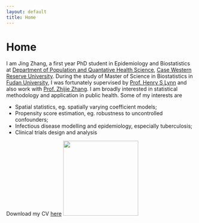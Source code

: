 ```yaml
---
layout: default
title: Home
---
```


<div>
 <h1 class="page-title">Home</h1>
</div>

<div>
<div class="row">
  <p>
  I am Jing Zhang, a first year PhD student in Epidemiology and Biostatistics at <a href="http://epbiwww.case.edu/">Department of Population and Quantative Health Science</a>, <a href="https://case.edu/">Case Western Reserve University</a>. During the study of Master of Science in Biostatistics in <a href="http://www.fudan.edu.cn/en/">Fudan University</a>, I was fortunately supervised by <a href="https://www.researchgate.net/profile/Henry_Lynn2"> Prof. Henry S Lynn</a> and also work with <a href="https://scholar.google.com/citations?hl=zh-CN&user=xq-7QVQAAAAJ&view_op=list_works&sortby=pubdate"> Prof. Zhijie Zhang</a>.   
  I am broadly interested in statistical methodology and application in public health. Some of my interests are
  <p>
  <ul>
  <li> Spatial statistics, eg. spatially varying coefficient models; </li>
  <li> Propensity score estimation, eg. robustness to uncontrolled confounders; </li>   
  <li> Infectious disease modelling and epidemiology, especially tuberculosis; </li>
  <li> Clinical trials design and analysis </li>
  </ul>
 
 Download my CV <a href="https://github.com/jingzhang1/jingzhang1.github.io/blob/master/assets/pdfs/Resume_Jing%20Zhang%202019.9.pdf">here</a>
 <img src="https://jingzhang1.github.io/assets/images/mmexport1515251236988_mr1515251523635yasuo1.jpg" width= "200" >
